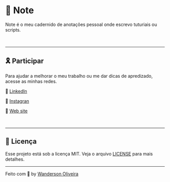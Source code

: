 
# 📝 Note

Note é o meu cadernido de anotaçôes pessoal onde escrevo tuturiais ou scripts.

<br>

---

## 🎗 Participar 
Para ajudar a melhorar o meu trabalho ou me dar dicas de apredizado, acesse as minhas redes.

📌 [LinkedIn](https://www.linkedin.com/in/wanderson1873/)

📌 [Instagran](https://www.instagram.com/wanderson1873/)

📌 [Web site](https://www.wanderson-oliveira.com)

<br>

---

## 📝 Licença

Esse projeto está sob a licença MIT. Veja o arquivo [LICENSE](/LICENSE) para mais detalhes.

---

Feito com :purple_heart: by [Wanderson Oliveira](https://github.com/wanderson1873)